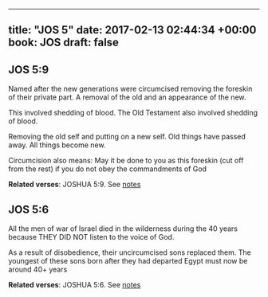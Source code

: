 
---
title: "JOS 5"
date: 2017-02-13 02:44:34 +00:00
book: JOS
draft: false
---

## JOS 5:9

Named after the new generations were circumcised removing the foreskin of their private part. A removal of the old and an appearance of the new.

This involved shedding of blood. The Old Testament also involved shedding of blood.

Removing the old self and putting on a new self. Old things have passed away. All things become new.

Circumcision also means: May it be done to you as this foreskin (cut off from the rest) if you do not obey the commandments of God

**Related verses**: JOSHUA 5:9. See [notes](https://my.bible.com/notes/2569412810824737247)


## JOS 5:6

All the men of war of Israel died in the wilderness during the 40 years because THEY DID NOT listen to the voice of God.

As a result of disobedience, their uncircumcised sons replaced them. The youngest of these sons born after they had departed Egypt must now be around 40+ years

**Related verses**: JOSHUA 5:6. See [notes](https://my.bible.com/notes/2569410628931019221)

